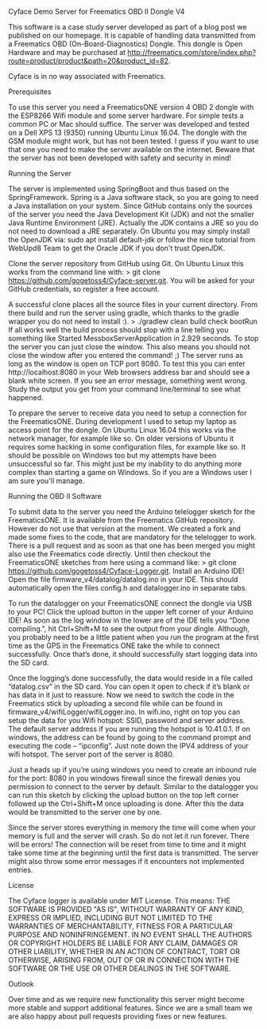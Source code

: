 Cyface Demo Server for Freematics OBD II Dongle V4

This software is a case study server developed as part of a blog post we published on our homepage. It is capable of handling data transmitted from a Freematics OBD (On-Board-Diagnostics) Dongle. This dongle is Open Hardware and may be purchased at http://freematics.com/store/index.php?route=product/product&path=20&product_id=82.

Cyface is in no way associated with Freematics.

Prerequisites

To use this server you need a FreematicsONE version 4 OBD 2 dongle with the ESP8266 Wifi module and some server hardware. For simple tests a common PC or Mac should suffice. The server was developed and tested on a Dell XPS 13 (9350) running Ubuntu Linux 16.04.
The dongle with the GSM module might work, but has not been tested. I guess if you want to use that one you need to make the server available on the internet. Beware that the server has not been developed with safety and security in mind!


Running the Server

The server is implemented using SpringBoot and thus based on the SpringFramework. Spring is a Java software stack, so you are going to need a Java installation on your system. Since GitHub contains only the sources of the server you need the Java Development Kit (JDK) and not the smaller Java Runtime Environment (JRE). Actually the JDK contains a JRE so you do not need to download a JRE separately. On Ubuntu you may simply install the OpenJDK via: sudo apt install default-jdk or follow the nice tutorial from WebUpd8 Team to get the Oracle JDK if you don't trust OpenJDK.

Clone the server repository from GitHub using Git. On Ubuntu Linux this works from the command line with: > git clone https://github.com/gogetoss4/Cyface-server.git. You will be asked for your GitHub credentials, so register a free account.

A successful clone places all the source files in your current directory. From there build and run the server using gradle, which thanks to the gradle wrapper you do not need to install :). > ./gradlew clean build check bootRun If all works well the build process should stop with a line telling you something like Started MessboxServerApplication in 2.929 seconds. To stop the server you can just close the window. This also means you should not close the window after you entered the command! ;) The server runs as long as the window is open on TCP port 8080. To test this you can enter http://localhost:8080 in your Web browsers address bar and should see a blank white screen. If you see an error message, something went wrong. Study the output you get from your command line/terminal to see what happened.

To prepare the server to receive data you need to setup a connection for the FreematicsONE. During development I used to setup my laptop as access point for the dongle. On Ubuntu Linux 16.04 this works via the network manager, for example like so. On older versions of Ubuntu it requires some hacking in some configuration files, for example like so. It should be possible on Windows too but my attempts have been unsuccessful so far. This might just be my inability to do anything more complex than starting a game on Windows. So if you are a Windows user I am sure you'll manage.


Running the OBD II Software

To submit data to the server you need the Arduino telelogger sketch for the FreematicsONE. It is available from the Freematics GitHub repository. However do not use that version at the moment. We created a fork and made some fixes to the code, that are mandatory for the telelogger to work. There is a pull request and as soon as that one has been merged you might also use the Freematics code directly. Until then checkout the FreematicsONE sketches from here using a command like: > git clone https://github.com/gogetoss4/Cyface-Logger.git. Install an Arduino IDE! Open the file firmware_v4/datalog/datalog.ino in your IDE. This should automatically open the files config.h and datalogger.ino in separate tabs. 

To run the datalogger on your FreematicsONE connect the dongle via USB to your PC! Click the upload button in the upper left corner of your Arduino IDE! As soon as the log window in the lower are of the IDE tells you “Done compiling.”, hit Ctrl+Shift+M to see the output from your dingle. Although, you probably need to be a little patient when you run the program at the first time as the GPS in the Freematics ONE take the while to connect successfully. Once that’s done, it should successfully start logging data into the SD card.

Once the logging’s done successfully, the data would reside in a file called “datalog.csv” in the SD card. You can open it open to check if it’s blank or has data in it just to reassure. Now we need to switch the code in the Freematics stick by uploading a second file while can be found in firmware_v4/wifiLogger/wifiLogger.ino. In wifi.ino, right on top you can setup the data for you Wifi hotspot: SSID, password and server address. The default server address if you are running the hotspot is 10.41.0.1. If on windows, the address can be found by going to the command prompt and executing the code – “ipconfig”. Just note down the IPV4 address of your wifi hotspot. The server port of the server is 8080.

Just a heads up if you’re using windows you need to create an inbound rule for the port: 8080 in you windows firewall since the firewall denies you permission to connect to the server by default. Similar to the datalogger you can run this sketch by clicking the upload button on the top left corner followed up the Ctrl+Shift+M once uploading is done. After this the data would be transmitted to the server one by one.

Since the server stores everything in memory the time will come when your memory is full and the server will crash. So do not let it run forever. There will be errors! The connection will be reset from time to time and it might take some time at the beginning until the first data is transmitted. The server might also throw some error messages if it encounters not implemented entries.

License

The Cyface logger is available under MIT License. This means:
THE SOFTWARE IS PROVIDED "AS IS", WITHOUT WARRANTY OF ANY KIND, EXPRESS OR IMPLIED, INCLUDING BUT NOT LIMITED TO THE WARRANTIES OF MERCHANTABILITY, FITNESS FOR A PARTICULAR PURPOSE AND NONINFRINGEMENT. IN NO EVENT SHALL THE AUTHORS OR COPYRIGHT HOLDERS BE LIABLE FOR ANY CLAIM, DAMAGES OR OTHER LIABILITY, WHETHER IN AN ACTION OF CONTRACT, TORT OR OTHERWISE, ARISING FROM, OUT OF OR IN CONNECTION WITH THE SOFTWARE OR THE USE OR OTHER DEALINGS IN THE SOFTWARE.

Outlook

Over time and as we require new functionality this server might become more stable and support additional features. Since we are a small team we are also happy about pull requests providing fixes or new features.

